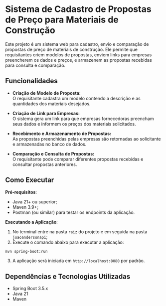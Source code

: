 # Sistema de Cadastro de Propostas de Preço para Materiais de Construção

Este projeto é um sistema web para cadastro, envio e comparação de propostas de preço de materiais de construção. Ele permite que requisitantes criem modelos de propostas, enviem links para empresas preencherem os dados e preços, e armazenem as propostas recebidas para consulta e comparação.

## Funcionalidades

- **Criação de Modelo de Proposta:**  
  O requisitante cadastra um modelo contendo a descrição e as quantidades dos materiais desejados.

- **Criação de Link para Empresas:**  
  O sistema gera um link para que empresas fornecedoras preencham seus dados e informem os preços dos materiais solicitados.

- **Recebimento e Armazenamento de Propostas:**  
  As propostas preenchidas pelas empresas são retornadas ao solicitante e armazenadas no banco de dados.

- **Comparação e Consulta de Propostas:**  
  O requisitante pode comparar diferentes propostas recebidas e consultar propostas anteriores.

## Como Executar

**Pré-requisitos**:
   - Java 21+ ou superior;
   - Maven 3.9+;
   - Postman (ou similar) para testar os endpoints da aplicação.

**Executando a Aplicação**:
   1. No terminal entre na pasta `raiz` do projeto e em seguida na pasta `joaoandersonapi`;
   2. Execute o comando abaixo para executar a aplicação:
   ```sh
   mvn spring-boot:run
   ```
   3. A aplicação será iniciada em `http://localhost:8080` por padrão.

## Dependências e Tecnologias Utilizadas
* Spring Boot 3.5.x
* Java 21
* Maven